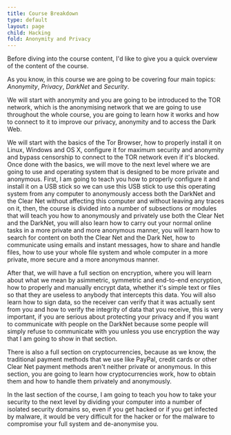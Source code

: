 ```yaml
---
title: Course Breakdown
type: default
layout: page
child: Hacking
fold: Anonymity and Privacy
---
```


Before diving into the course content, I'd like to give you a quick overview of
the content of the course.

As you know, in this course we are going to be covering four main topics:
_Anonymity_, _Privacy_, _DarkNet_ and _Security_.

We will start with anonymity and you are going to be introduced to the TOR
network, which is the anonymising network that we are going to use throughout
the whole course, you are going to learn how it works and how to connect to it
to improve our privacy, anonymity and to access the Dark Web.

We will start with the basics of the Tor Browser, how to properly install it
on Linux, Windows and OS X, configure it for maximum security and anonymity and
bypass censorship to connect to the TOR network even if it's blocked. Once done
with the basics, we will move to the next level where we are going to use and
operating system that is designed to be more private and anonymous. First, I am
going to teach you how to properly configure it and install it on a USB stick so
we can use this USB stick to use this operating system from any computer to
anonymously access both the DarkNet and the Clear Net without affecting this
computer and without leaving any traces on it, then, the course is divided into
a number of subsections or modules that will teach you how to anonymously and
privately use both the Clear Net and the DarkNet, you will also learn how to
carry out your normal online tasks in a more private and more anonymous manner,
you will learn how to search for content on both the Clear Net and the Dark Net,
how to communicate using emails and instant messages, how to share and handle
files, how to use your whole file system and whole computer in a more private,
more secure and a more anonymous manner.

After that, we will have a full section on encryption, where you will learn
about what we mean by asimmetric, symmetric and end-to-end encryption, how to
properly and manually encrypt data, whether it's simple text or files so that
they are useless to anybody that intercepts this data. You will also learn how
to sign data, so the receiver can verify that it was actually sent from you and
how to verify the integrity of data that you receive, this is very important, if
you are serious about protecting your privacy and if you want to communicate
with people on the DarkNet because some people will simply refuse to communicate
with you unless you use encryption the way that I am going to show in that
section.

There is also a full section on cryptocurrencies, because as we know, the
traditional payment methods that we use like PayPal, credit cards or other Clear
Net payment methods aren't neither private or anonymous. In this section, you
are going to learn how cryptocurrencies work, how to obtain them and how to
handle them privately and anonymously.

In the last section of the course, I am going to teach you how to take your
security to the next level by dividing your computer into a number of isolated
security domains so, even if you get hacked or if you get infected by malware,
it would be very difficult for the hacker or for the malware to compromise your
full system and de-anonymise you.
